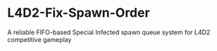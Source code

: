 # L4D2-Fix-Spawn-Order
A reliable FIFO-based Special Infected spawn queue system for L4D2 competitive gameplay
